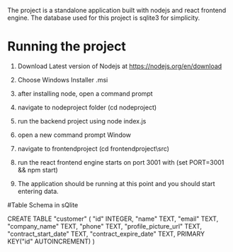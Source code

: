 The project is a standalone application built with nodejs and react frontend engine.
The database used for this project is sqlite3 for simplicity.

# Running the project

1. Download Latest version of Nodejs at https://nodejs.org/en/download
2. Choose Windows Installer .msi
3. after installing node, open a command prompt
4. navigate to nodeproject folder (cd nodeproject)
5. run the backend project using node index.js

6. open a new command prompt Window
7. navigate to frontendproject (cd frontendproject\src)
8. run the react frontend engine starts on port 3001 with (set PORT=3001 && npm start)
9. The application should be running at this point and you should start entering data.

#Table Schema in sQlite

CREATE TABLE "customer" (
	"id"	INTEGER,
	"name"	TEXT,
	"email"	TEXT,
	"company_name"	TEXT,
	"phone"	TEXT,
	"profile_picture_url"	TEXT,
	"contract_start_date"	TEXT,
	"contract_expire_date"	TEXT,
	PRIMARY KEY("id" AUTOINCREMENT)
)